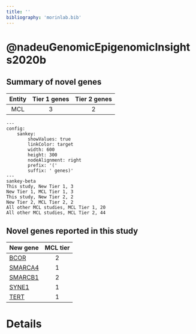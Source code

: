 ```yaml
---
title: ''
bibliography: 'morinlab.bib'
---
```


# @nadeuGenomicEpigenomicInsights2020b
## Summary of novel genes

|Entity| Tier 1 genes| Tier 2 genes|
|:-:|:-:|:-:|
|MCL|3|2|
```mermaid
---
config:
    sankey:
        showValues: true
        linkColor: target
        width: 600
        height: 300
        nodeAlignment: right
        prefix: '('
        suffix: ' genes)'
---
sankey-beta
This study, New Tier 1, 3
New Tier 1, MCL Tier 1, 3
This study, New Tier 2, 2
New Tier 2, MCL Tier 2, 2
All other MCL studies, MCL Tier 1, 20
All other MCL studies, MCL Tier 2, 44
```


## Novel genes reported in this study

|New gene|MCL tier|
|:-|:-:|
|[BCOR](BCOR)|2 |
|[SMARCA4](SMARCA4)|1 |
|[SMARCB1](SMARCB1)|2 |
|[SYNE1](SYNE1)|1 |
|[TERT](TERT)|1 |

# Details

